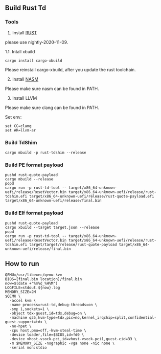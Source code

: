 ## Build Rust Td

### Tools

1. Install [RUST](https://www.rust-lang.org/)

please use nightly-2020-11-09.

1.1. Intall xbuild

```
cargo install cargo-xbuild
```

Please reinstall cargo-xbuild, after you update the rust toolchain.

2. Install [NASM](https://www.nasm.us/)

Please make sure nasm can be found in PATH.

3. Install LLVM

Please make sure clang can be found in PATH.

Set env:

```
set CC=clang
set AR=llvm-ar
```

### Build TdShim
```
cargo mbuild -p rust-tdshim --release
```

### Build PE format payload
```
pushd rust-quote-payload
cargo mbuild --release
popd
cargo run -p rust-td-tool -- target/x86_64-unknown-uefi/release/ResetVector.bin target/x86_64-unknown-uefi/release/rust-tdshim.efi target/x86_64-unknown-uefi/release/rust-quote-payload.efi target/x86_64-unknown-uefi/release/final.bin
```

### Build Elf format payload
```
pushd rust-quote-payload
cargo xbuild --target target.json --release
popd
cargo run -p rust-td-tool -- target/x86_64-unknown-uefi/release/ResetVector.bin target/x86_64-unknown-uefi/release/rust-tdshim.efi target/target/release/rust-quote-payload target/x86_64-unknown-uefi/release/final.bin
```


## How to run

```
QEMU=/usr/libexec/qemu-kvm
BIOS=[final.bin location]/final.bin
now=$(date +"%m%d_%H%M")
LOGFILE=stdout.${now}.log
MEMORY_SIZE=2M
$QEMU \
  -accel kvm \
  -name process=rust-td,debug-threads=on \
  -smp 1,sockets=1 \
  -object tdx-guest,id=tdx,debug=on \
  -machine q35,kvm-type=tdx,pic=no,kernel_irqchip=split,confidential-guest-support=tdx \
  -no-hpet \
  -cpu host,pmu=off,-kvm-steal-time \
  -device loader,file=$BIOS,id=fd0 \
  -device vhost-vsock-pci,id=vhost-vsock-pci1,guest-cid=33 \
  -m $MEMORY_SIZE -nographic -vga none -nic none \
  -serial mon:stdio
```
